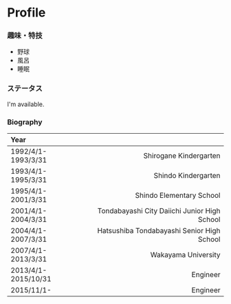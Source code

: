 # Profile

### 趣味・特技

- 野球
- 風呂
- 睡眠

### ステータス

I'm available.

### Biography

|Year||
|:-----|-----:|
|1992/4/1-1993/3/31|Shirogane Kindergarten|
|1993/4/1-1995/3/31|Shindo Kindergarten|
|1995/4/1-2001/3/31|Shindo Elementary School|
|2001/4/1-2004/3/31|Tondabayashi City Daiichi Junior High School|
|2004/4/1-2007/3/31|Hatsushiba Tondabayashi Senior High School|
|2007/4/1-2013/3/31|Wakayama University|
|2013/4/1-2015/10/31|Engineer|
|2015/11/1-|Engineer|
